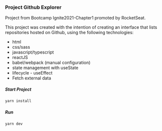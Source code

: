 ### Project Github Explorer

Project from Bootcamp Ignite2021-Chapter1 promoted by RocketSeat.

This project was created with the intention of creating an interface that lists repositories hosted on Github, using the following technologies:

- html
- css/sass
- javascript/typescript
- reactJS
- babel/webpack (manual configuration)
- state management with useState
- lifecycle - useEffect
- Fetch external data
##### Start Project
```bash
yarn install
```
##### Run
```bash
yarn dev
```
